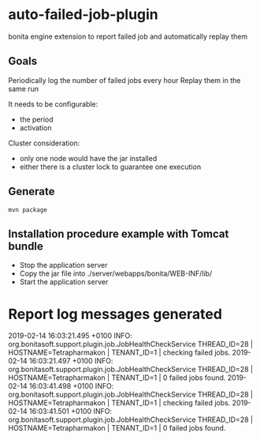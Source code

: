 # auto-failed-job-plugin

bonita engine extension to report failed job and automatically replay them

## Goals
Periodically log the number of failed jobs every hour
Replay them in the same run

It needs to be configurable:
* the period
* activation

Cluster consideration:
 - only one node would have the jar installed
 - either there is a cluster lock to guarantee one execution
 
## Generate

    mvn package

## Installation procedure example with Tomcat bundle

* Stop the application server
* Copy the jar file into ./server/webapps/bonita/WEB-INF/lib/
* Start the application server

# Report log messages generated
2019-02-14 16:03:21.495 +0100 INFO: org.bonitasoft.support.plugin.job.JobHealthCheckService THREAD_ID=28 | HOSTNAME=Tetrapharmakon | TENANT_ID=1 | checking failed jobs.
2019-02-14 16:03:21.497 +0100 INFO: org.bonitasoft.support.plugin.job.JobHealthCheckService THREAD_ID=28 | HOSTNAME=Tetrapharmakon | TENANT_ID=1 | 0 failed jobs found.
2019-02-14 16:03:41.498 +0100 INFO: org.bonitasoft.support.plugin.job.JobHealthCheckService THREAD_ID=28 | HOSTNAME=Tetrapharmakon | TENANT_ID=1 | checking failed jobs.
2019-02-14 16:03:41.501 +0100 INFO: org.bonitasoft.support.plugin.job.JobHealthCheckService THREAD_ID=28 | HOSTNAME=Tetrapharmakon | TENANT_ID=1 | 0 failed jobs found.
